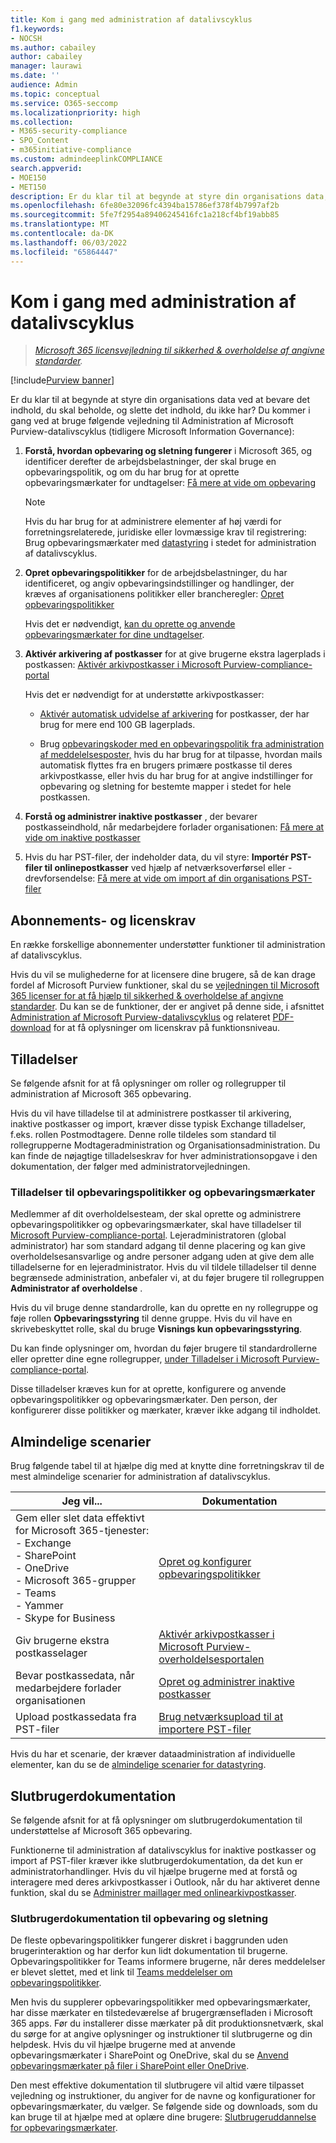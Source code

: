 ```yaml
---
title: Kom i gang med administration af datalivscyklus
f1.keywords:
- NOCSH
ms.author: cabailey
author: cabailey
manager: laurawi
ms.date: ''
audience: Admin
ms.topic: conceptual
ms.service: O365-seccomp
ms.localizationpriority: high
ms.collection:
- M365-security-compliance
- SPO_Content
- m365initiative-compliance
ms.custom: admindeeplinkCOMPLIANCE
search.appverid:
- MOE150
- MET150
description: Er du klar til at begynde at styre din organisations data, men er du ikke sikker på, hvor du skal starte? Læs nogle præskriptive retningslinjer for at komme i gang.
ms.openlocfilehash: 6fe80e32096fc4394ba15786ef378f4b7997af2b
ms.sourcegitcommit: 5fe7f2954a89406245416fc1a218cf4bf19abb85
ms.translationtype: MT
ms.contentlocale: da-DK
ms.lasthandoff: 06/03/2022
ms.locfileid: "65864447"
---
```

# <a name="get-started-with-data-lifecycle-management"></a>Kom i gang med administration af datalivscyklus

>*[Microsoft 365 licensvejledning til sikkerhed & overholdelse af angivne standarder](/office365/servicedescriptions/microsoft-365-service-descriptions/microsoft-365-tenantlevel-services-licensing-guidance/microsoft-365-security-compliance-licensing-guidance).*

[!include[Purview banner](../includes/purview-rebrand-banner.md)]

Er du klar til at begynde at styre din organisations data ved at bevare det indhold, du skal beholde, og slette det indhold, du ikke har? Du kommer i gang ved at bruge følgende vejledning til Administration af Microsoft Purview-datalivscyklus (tidligere Microsoft Information Governance):

1. **Forstå, hvordan opbevaring og sletning fungerer** i Microsoft 365, og identificer derefter de arbejdsbelastninger, der skal bruge en opbevaringspolitik, og om du har brug for at oprette opbevaringsmærkater for undtagelser: [Få mere at vide om opbevaring](retention.md)
    
    > [!NOTE]
    > Hvis du har brug for at administrere elementer af høj værdi for forretningsrelaterede, juridiske eller lovmæssige krav til registrering: Brug opbevaringsmærkater med [datastyring](records-management.md) i stedet for administration af datalivscyklus.

2. **Opret opbevaringspolitikker** for de arbejdsbelastninger, du har identificeret, og angiv opbevaringsindstillinger og handlinger, der kræves af organisationens politikker eller brancheregler: [Opret opbevaringspolitikker](create-retention-policies.md)
    
    Hvis det er nødvendigt, [kan du oprette og anvende opbevaringsmærkater for dine undtagelser](create-retention-labels-information-governance.md).

3. **Aktivér arkivering af postkasser** for at give brugerne ekstra lagerplads i postkassen: [Aktivér arkivpostkasser i Microsoft Purview-compliance-portal](enable-archive-mailboxes.md)
    
    Hvis det er nødvendigt for at understøtte arkivpostkasser:
    
    - [Aktivér automatisk udvidelse af arkivering](enable-autoexpanding-archiving.md) for postkasser, der har brug for mere end 100 GB lagerplads.
    
    - Brug [opbevaringskoder med en opbevaringspolitik fra administration af meddelelsesposter,](set-up-an-archive-and-deletion-policy-for-mailboxes.md) hvis du har brug for at tilpasse, hvordan mails automatisk flyttes fra en brugers primære postkasse til deres arkivpostkasse, eller hvis du har brug for at angive indstillinger for opbevaring og sletning for bestemte mapper i stedet for hele postkassen.

4. **Forstå og administrer inaktive postkasser** , der bevarer postkasseindhold, når medarbejdere forlader organisationen: [Få mere at vide om inaktive postkasser](inactive-mailboxes-in-office-365.md)

5. Hvis du har PST-filer, der indeholder data, du vil styre: **Importér PST-filer til onlinepostkasser** ved hjælp af netværksoverførsel eller -drevforsendelse: [Få mere at vide om import af din organisations PST-filer](importing-pst-files-to-office-365.md)

## <a name="subscription-and-licensing-requirements"></a>Abonnements- og licenskrav

En række forskellige abonnementer understøtter funktioner til administration af datalivscyklus.

Hvis du vil se mulighederne for at licensere dine brugere, så de kan drage fordel af Microsoft Purview funktioner, skal du se [vejledningen til Microsoft 365 licenser for at få hjælp til sikkerhed & overholdelse af angivne standarder](/office365/servicedescriptions/microsoft-365-service-descriptions/microsoft-365-tenantlevel-services-licensing-guidance/microsoft-365-security-compliance-licensing-guidance). Du kan se de funktioner, der er angivet på denne side, i afsnittet [Administration af Microsoft Purview-datalivscyklus](/office365/servicedescriptions/microsoft-365-service-descriptions/microsoft-365-tenantlevel-services-licensing-guidance/microsoft-365-security-compliance-licensing-guidance#microsoft-purview-data-lifecycle-management) og relateret [PDF-download](https://go.microsoft.com/fwlink/?linkid=2139145) for at få oplysninger om licenskrav på funktionsniveau.

## <a name="permissions"></a>Tilladelser

Se følgende afsnit for at få oplysninger om roller og rollegrupper til administration af Microsoft 365 opbevaring.

Hvis du vil have tilladelse til at administrere postkasser til arkivering, inaktive postkasser og import, kræver disse typisk Exchange tilladelser, f.eks. rollen Postmodtagere. Denne rolle tildeles som standard til rollegrupperne Modtageradministration og Organisationsadministration. Du kan finde de nøjagtige tilladelseskrav for hver administrationsopgave i den dokumentation, der følger med administratorvejledningen.

### <a name="permissions-for-retention-policies-and-retention-labels"></a>Tilladelser til opbevaringspolitikker og opbevaringsmærkater

Medlemmer af dit overholdelsesteam, der skal oprette og administrere opbevaringspolitikker og opbevaringsmærkater, skal have tilladelser til <a href="https://go.microsoft.com/fwlink/p/?linkid=2077149" target="_blank">Microsoft Purview-compliance-portal</a>. Lejeradministratoren (global administrator) har som standard adgang til denne placering og kan give overholdelsesansvarlige og andre personer adgang uden at give dem alle tilladelserne for en lejeradministrator. Hvis du vil tildele tilladelser til denne begrænsede administration, anbefaler vi, at du føjer brugere til rollegruppen **Administrator af overholdelse** .

Hvis du vil bruge denne standardrolle, kan du oprette en ny rollegruppe og føje rollen **Opbevaringsstyring** til denne gruppe. Hvis du vil have en skrivebeskyttet rolle, skal du bruge **Visnings kun opbevaringsstyring**. 

Du kan finde oplysninger om, hvordan du føjer brugere til standardrollerne eller opretter dine egne rollegrupper, [under Tilladelser i Microsoft Purview-compliance-portal](microsoft-365-compliance-center-permissions.md).

Disse tilladelser kræves kun for at oprette, konfigurere og anvende opbevaringspolitikker og opbevaringsmærkater. Den person, der konfigurerer disse politikker og mærkater, kræver ikke adgang til indholdet.

## <a name="common-scenarios"></a>Almindelige scenarier

Brug følgende tabel til at hjælpe dig med at knytte dine forretningskrav til de mest almindelige scenarier for administration af datalivscyklus.

|Jeg vil...|Dokumentation|
|----------------|---------------|
|Gem eller slet data effektivt for Microsoft 365-tjenester: <br />- Exchange  <br />- SharePoint  <br />- OneDrive  <br />- Microsoft 365-grupper <br />- Teams <br />- Yammer <br />- Skype for Business |[Opret og konfigurer opbevaringspolitikker](create-retention-policies.md)|
|Giv brugerne ekstra postkasselager |[Aktivér arkivpostkasser i Microsoft Purview-overholdelsesportalen](enable-archive-mailboxes.md)|
|Bevar postkassedata, når medarbejdere forlader organisationen |[Opret og administrer inaktive postkasser](create-and-manage-inactive-mailboxes.md)|
|Upload postkassedata fra PST-filer |[Brug netværksupload til at importere PST-filer](use-network-upload-to-import-pst-files.md)|


Hvis du har et scenarie, der kræver dataadministration af individuelle elementer, kan du se de [almindelige scenarier for datastyring](get-started-with-records-management.md#common-scenarios). 

## <a name="end-user-documentation"></a>Slutbrugerdokumentation

Se følgende afsnit for at få oplysninger om slutbrugerdokumentation til understøttelse af Microsoft 365 opbevaring.

Funktionerne til administration af datalivscyklus for inaktive postkasser og import af PST-filer kræver ikke slutbrugerdokumentation, da det kun er administratorhandlinger. Hvis du vil hjælpe brugerne med at forstå og interagere med deres arkivpostkasser i Outlook, når du har aktiveret denne funktion, skal du se [Administrer maillager med onlinearkivpostkasser](https://support.microsoft.com/office/manage-email-storage-with-online-archive-mailboxes-1cae7d17-7813-4fe8-8ca2-9a5494e9a721).

### <a name="end-user-documentation-for-retention-and-deletion"></a>Slutbrugerdokumentation til opbevaring og sletning

De fleste opbevaringspolitikker fungerer diskret i baggrunden uden brugerinteraktion og har derfor kun lidt dokumentation til brugerne. Opbevaringspolitikker for Teams informere brugerne, når deres meddelelser er blevet slettet, med et link til [Teams meddelelser om opbevaringspolitikker](https://support.microsoft.com/office/teams-messages-about-retention-policies-c151fa2f-1558-4cf9-8e51-854e925b483b).

Men hvis du supplerer opbevaringspolitikker med opbevaringsmærkater, har disse mærkater en tilstedeværelse af brugergrænsefladen i Microsoft 365 apps. Før du installerer disse mærkater på dit produktionsnetværk, skal du sørge for at angive oplysninger og instruktioner til slutbrugerne og din helpdesk. Hvis du vil hjælpe brugerne med at anvende opbevaringsmærkater i SharePoint og OneDrive, skal du se [Anvend opbevaringsmærkater på filer i SharePoint eller OneDrive](https://support.microsoft.com/office/apply-retention-labels-to-files-in-sharepoint-or-onedrive-11a6835b-ec9f-40db-8aca-6f5ef18132df).

Den mest effektive dokumentation til slutbrugere vil altid være tilpasset vejledning og instruktioner, du angiver for de navne og konfigurationer for opbevaringsmærkater, du vælger. Se følgende side og downloads, som du kan bruge til at hjælpe med at oplære dine brugere: [Slutbrugeruddannelse for opbevaringsmærkater](https://microsoft.github.io/ComplianceCxE/enduser/retention/).

